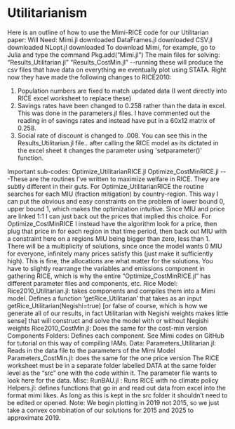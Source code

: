 # Utilitarianism

Here is an outline of how to use the Mimi-RICE code for our Utilitarian paper:
Will Need:
Mimi.jl downloaded
DataFrames.jl downloaded
CSV.jl downloaded
NLopt.jl downloaded
To download Mimi, for example, go to Julia and type the command Pkg.add(“Mimi.jl”)
The main files for solving:
“Results_Utilitarian.jl”
“Results_CostMin.jl”
--running these will produce the csv files that have data on everything we eventually plot using STATA. Right now they have made the following changes to RICE2010:
1) Population numbers are fixed to match updated data (I went directly into RICE excel worksheet to replace these)
2) Savings rates have been changed to 0.258 rather than the data in excel. This was done in the parameters.jl files. I have commented out the reading in of savings rates and instead have put in a 60x12 matrix of 0.258.
3) Social rate of discount is changed to .008. You can see this in the Results_Utilitarian.jl file.. after calling the RICE model as its dictated in the excel sheet it changes the parameter using 'setparameter()' function.

Important sub-codes:
Optimize_UtilitarianRICE.jl
Optimize_CostMinRICE.jl
---These are the routines I’ve written to maximize welfare in RICE. They are subtly different in their guts. For Optimize_UtilitarianRICE the routine searches for each MIU (fraction mitigation) by country-region. This way I can put the obvious and easy constraints on the problem of lower bound 0, upper bound 1, which makes the optimization intuitive. Since MIU and price are linked 1:1 I can just back out the prices that implied this choice. For Optimize_CostMinRICE I instead have the algorithm look for a price, then plug that price in for each region in that time period, then back out MIU with a constraint here on a regions MIU being bigger than zero, less than 1. There will be a multiplicity of solutions, since once the model wants 0 MIU for everyone, infinitely many prices satisfy this (just make it sufficiently high). This is fine, the allocations are what matter for the solutions. You have to slightly rearrange the variables and emissions component in gathering RICE, which is why the entire “Optimize_CostMinRICE.jl” has different parameter files and components, etc. 
Rice Model:
Rice2010_Utilitarian.jl: takes components and compiles them into a Mimi model. Defines a function ‘getRice_Utilitarian’ that takes as an input getRice_Utilitarian(Negishi=true) [or false of course, which is how we generate all of our results, in fact Utilitarian with Negishi weights makes little sense] that will construct and solve the model with or without Negishi weights
Rice2010_CostMin.jl: Does the same for the cost-min version
Components Folders: Defines each component. See Mimi codes on GitHub for tutorial on this way of compiling IAMs.
Data:
Parameters_Utilitarian.jl: Reads in the data file to the parameters of the Mimi Model
Parameters_CostMin.jl: does the same for the one price version
The RICE worksheet must be in a separate folder labelled DATA at the same folder level as the “src” one with the code within it. The parameter file wants to look here for the data.
Misc:
RunBAU.jl : Runs RICE with no climate policy
Helpers.jl: defines functions that go in and read out data from excel into the format mimi likes. As long as this is kept in the src folder it shouldn’t need to be edited or opened.
Note: We begin plotting in 2019 not 2015, so we just take a convex combination of our solutions for 2015 and 2025 to approximate 2019.
